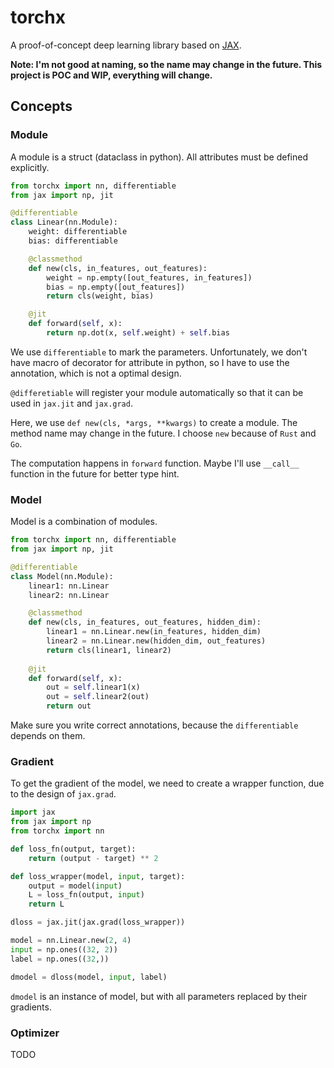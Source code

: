 # torchx

A proof-of-concept deep learning library based on [JAX](https://github.com/google/jax).

**Note: I'm not good at naming, so the name may change in the future. This project is POC and WIP, everything will change.**

## Concepts

### Module

A module is a struct (dataclass in python). All attributes must be defined explicitly.

```python
from torchx import nn, differentiable
from jax import np, jit

@differentiable
class Linear(nn.Module):
    weight: differentiable
    bias: differentiable

    @classmethod
    def new(cls, in_features, out_features):
        weight = np.empty([out_features, in_features])
        bias = np.empty([out_features])
        return cls(weight, bias)

    @jit
    def forward(self, x):
        return np.dot(x, self.weight) + self.bias
```

We use `differentiable` to mark the parameters. Unfortunately, we don't have macro of decorator for attribute in python, so I have to use the annotation, which is not a optimal design.

`@differetiable` will register your module automatically so that it can be used in `jax.jit` and `jax.grad`.

Here, we use `def new(cls, *args, **kwargs)` to create a module. The method name may change in the future. I choose `new` because of `Rust` and `Go`.

The computation happens in `forward` function. Maybe I'll use `__call__` function in the future for better type hint.

### Model

Model is a combination of modules.

```python
from torchx import nn, differentiable
from jax import np, jit

@differentiable
class Model(nn.Module):
    linear1: nn.Linear
    linear2: nn.Linear

    @classmethod
    def new(cls, in_features, out_features, hidden_dim):
        linear1 = nn.Linear.new(in_features, hidden_dim)
        linear2 = nn.Linear.new(hidden_dim, out_features)
        return cls(linear1, linear2)
    
    @jit
    def forward(self, x):
        out = self.linear1(x)
        out = self.linear2(out)
        return out
```

Make sure you write correct annotations, because the `differentiable` depends on them.

### Gradient

To get the gradient of the model, we need to create a wrapper function, due to the design of `jax.grad`.

```python
import jax
from jax import np
from torchx import nn

def loss_fn(output, target):
    return (output - target) ** 2

def loss_wrapper(model, input, target):
    output = model(input)
    L = loss_fn(output, input)
    return L

dloss = jax.jit(jax.grad(loss_wrapper))

model = nn.Linear.new(2, 4)
input = np.ones((32, 2))
label = np.ones((32,))

dmodel = dloss(model, input, label)
```

`dmodel` is an instance of model, but with all parameters replaced by their gradients.

### Optimizer

TODO




